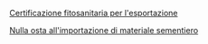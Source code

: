 
[Certificazione fitosanitaria per l'esportazione]({{site.baseurl}}/schede/certificazionefitosanitaria/cittadini/index.html)


[Nulla osta all'importazione di materiale sementiero]({{site.baseurl}}/schede/nullaostaimport/cittadini/index.html)
